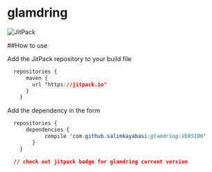 # glamdring

![JitPack](https://img.shields.io/github/tag/salimkayabasi/glamdring.svg?label=JitPack)


##How to use

Add the JitPack repository to your build file
```css
  repositories {
      maven {
        url "https://jitpack.io"
      }
  	}
```

Add the dependency in the form
```css
  repositories {
      dependencies {
            compile 'com.github.salimkayabasi:glamdring:VERSION'
        }
  	}

  // check out jitpack badge for glamdring current version
```
